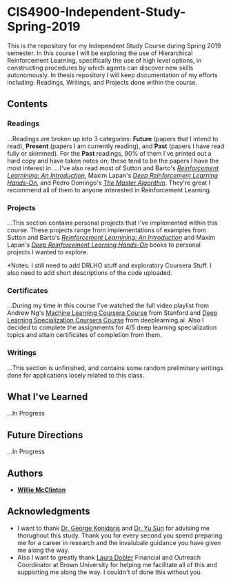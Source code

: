 # CIS4900-Independent-Study-Spring-2019
This is the repository for my Independent Study Course during Spring 2019 semester. In this course I will be exploring the use of Hierarchical Reinforcement Learning, specifically the use of high level options, in constructing procedures by which agents can discover new skills autonomously. In thesis repository I will keep documentation of my efforts including: Readings, Writings, and Projects done within the course. 

## Contents

### Readings
...Readings are broken up into 3 categories: **Future** (papers that I intend to read), **Present** (papers I am currently reading), and **Past** (papers I have read fully or skimmed). For the **Past** readings, 90% of them I've printed out a hard copy and have taken notes on; these tend to be the papers I have the most interest in.
...I've also read most of Sutton and Barto's [*Reinforcement Learnining: An Introduction*](https://www.amazon.com/Reinforcement-Learning-Introduction-Adaptive-Computation/dp/0262039249/ref=sr_1_3?crid=3S9BNFYPT7OLW&keywords=introduction+to+reinforcement+learning&qid=1550769479&s=gateway&sprefix=introduction+to+rei%2Caps%2C168&sr=8-3), Maxim Lapan's [*Deep Reinforcement Learning Hands-On*](https://www.amazon.com/Deep-Reinforcement-Learning-Hands-Q-networks-ebook/dp/B076H9VQH6/ref=sr_1_2_sspa?crid=3S9BNFYPT7OLW&keywords=introduction+to+reinforcement+learning&qid=1550769479&s=gateway&sprefix=introduction+to+rei%2Caps%2C168&sr=8-2-spons&psc=1), and Pedro Domingo's [*The Master Algorithm*](https://www.amazon.com/Master-Algorithm-Ultimate-Learning-Machine/dp/0465065708/ref=sr_1_fkmrnull_1?crid=1ZMOBQXTJZ8X7&keywords=the+master+algorithm+by+pedro+domingos&qid=1550769536&s=gateway&sprefix=master+algori%2Caps%2C179&sr=8-1-fkmrnull). They're great I recommend all of them to anyone interested in Reinforcement Learning.

### Projects
...This section contains personal projects that I've implemented within this course. These projects range from implementations of examples from Sutton and Barto's [*Reinforcement Learnining: An Introduction*](https://www.amazon.com/Reinforcement-Learning-Introduction-Adaptive-Computation/dp/0262039249/ref=sr_1_3?crid=3S9BNFYPT7OLW&keywords=introduction+to+reinforcement+learning&qid=1550769479&s=gateway&sprefix=introduction+to+rei%2Caps%2C168&sr=8-3) and Maxim Lapan's [*Deep Reinforcement Learning Hands-On*](https://www.amazon.com/Deep-Reinforcement-Learning-Hands-Q-networks-ebook/dp/B076H9VQH6/ref=sr_1_2_sspa?crid=3S9BNFYPT7OLW&keywords=introduction+to+reinforcement+learning&qid=1550769479&s=gateway&sprefix=introduction+to+rei%2Caps%2C168&sr=8-2-spons&psc=1) books to personal projects I wanted to explore.

*Notes: I still need to add DRLHO stuff and exploratory Coursera Stuff. I also need to add short descriptions of the code uploaded.

### Certificates
...During my time in this course I've watched the full video playlist from Andrew Ng's [Machine Learning Coursera Course](https://www.coursera.org/learn/machine-learning) from Stanford and [Deep Learning Specialization Coursera Course](https://www.coursera.org/specializations/deep-learning) from deeplearning.ai. Also I decided to complete the assignments for 4/5 deep learning specialization topics and attain certificates of completion from them.

### Writings
...This section is unfinished, and contains some random preliminary writings done for applications losely related to this class.

## What I've Learned
...In Progress

## Future Directions
...In Progress

## Authors

* [**Willie McClinton** ](https://wmcclinton.github.io/)


## Acknowledgments

* I want to thank [Dr. George Konidaris](https://cs.brown.edu/~gdk/) and [Dr. Yu Sun](http://www.cse.usf.edu/~yusun/) for advising me thorughout this study. Thank you for every second you spend preparing me for a career in research and the invalubale guidance you have given me along the way.
* Also I want to greatly thank [Laura Dobler](https://cs.brown.edu/people/staff/ldobler/) Financial and Outreach Coordinator at Brown University for helping me facilitate all of this and supporting me along the way. I couldn't of done this without you.
